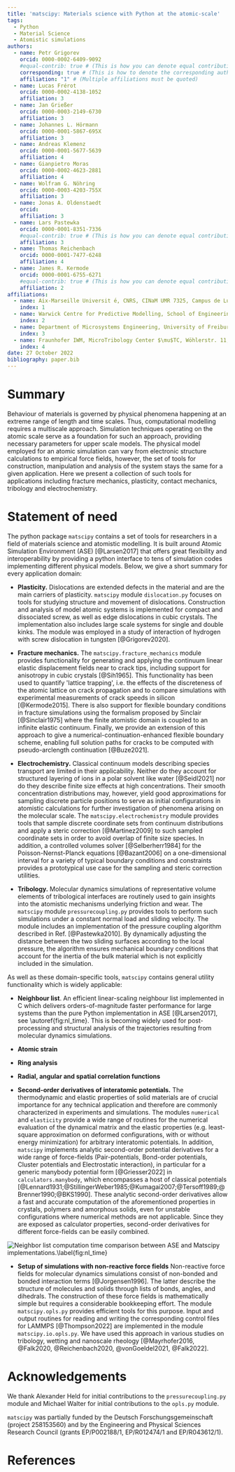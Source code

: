 ```yaml
---
title: 'matscipy: Materials science with Python at the atomic-scale'
tags:
  - Python
  - Material Science
  - Atomistic simulations
authors:
  - name: Petr Grigorev
    orcid: 0000-0002-6409-9092
    #equal-contrib: true # (This is how you can denote equal contributions between multiple authors)
    corresponding: true # (This is how to denote the corresponding author)
    affiliation: "1" # (Multiple affiliations must be quoted)
  - name: Lucas Frérot
    orcid: 0000-0002-4138-1052
    affiliation: 3
  - name: Jan Grießer
    orcid: 0000-0003-2149-6730
    affiliation: 3
  - name: Johannes L. Hörmann
    orcid: 0000-0001-5867-695X
    affiliation: 3
  - name: Andreas Klemenz
    orcid: 0000-0001-5677-5639
    affiliation: 4
  - name: Gianpietro Moras
    orcid: 0000-0002-4623-2881
    affiliation: 4
  - name: Wolfram G. Nöhring
    orcid: 0000-0003-4203-755X
    affiliation: 3
  - name: Jonas A. Oldenstaedt
    orcid: 
    affiliation: 3
  - name: Lars Pastewka
    orcid: 0000-0001-8351-7336
    #equal-contrib: true # (This is how you can denote equal contributions between multiple authors)
    affiliation: 3
  - name: Thomas Reichenbach
    orcid: 0000-0001-7477-6248
    affiliation: 4
  - name: James R. Kermode
    orcid: 0000-0001-6755-6271
    #equal-contrib: true # (This is how you can denote equal contributions between multiple authors)
    affiliation: 2
affiliations:
  - name: Aix-Marseille Universit ́e, CNRS, CINaM UMR 7325, Campus de Luminy, 13288 Marseille, France
    index: 1
  - name: Warwick Centre for Predictive Modelling, School of Engineering, University of Warwick, Coventry CV4 7AL, United Kingdom
    index: 2
  - name: Department of Microsystems Engineering, University of Freiburg, 79110 Freiburg, Germany
    index: 3
  - name: Fraunhofer IWM, MicroTribology Center $\mu$TC, Wöhlerstr. 11, 79108, Freiburg, Germany
    index: 4
date: 27 October 2022
bibliography: paper.bib
---
```


# Summary

Behaviour of materials is governed by physical phenomena happening at an extreme range of length and time scales. Thus, computational modelling requires a multiscale approach. Simulation techniques operating on the atomic scale serve as a foundation for such an approach, providing necessary parameters for upper scale models. The physical model employed for an atomic simulation can vary from electronic structure calculations to empirical force fields, however, the set of tools for construction, manipulation and analysis of the system stays the same for a given application. Here we present a collection of such tools for applications including fracture mechanics, plasticity, contact mechanics, tribology and electrochemistry. 

# Statement of need

The python package `matscipy` contains a set of tools for researchers in a field of materials science and atomistic modelling. It is built around Atomic Simulation Environment (ASE) [@Larsen2017] that offers great flexibility and interoperability by providing a python interface to tens of simulation codes implementing different physical models. Below, we give a short summary for every application domain:

- **Plasticity.** Dislocations are extended defects in the material and are the main carriers of plasticity. `matscipy` module `dislocation.py` focuses on tools for studying structure and movement of dislocations. Construction and analysis of model atomic systems is implemented for compact and dissociated screw, as well as edge dislocations in cubic crystals. The implementation also includes large scale systems for single and double kinks. The module was employed in a study of interaction of hydrogen with screw dislocation in tungsten [@Grigorev2020].

- **Fracture mechanics.** The `matscipy.fracture_mechanics` module provides functionality for generating and applying the continuum linear elastic displacement fields near to crack tips, including support for anisotropy in cubic crystals [@Sih1965]. This functionality has been used to quantify 'lattice trapping', i.e. the effects of the discreteness of the atomic lattice on crack propagation and to compare simulations with experimental measurements of crack speeds in silicon [@Kermode2015]. There is also support for flexible boundary conditions in fracture simulations using the formalism proposed by Sinclair [@Sinclair1975] where the finite atomistic domain is coupled to an infinite elastic continuum. Finally, we provide an extension of this approach to give a numerical-continuation-enhanced flexible boundary scheme, enabling full solution paths for cracks to be computed with pseudo-arclength continuation [@Buze2021].

- **Electrochemistry.** Classical continuum models describing species transport are limited in their applicability. Neither do they account for structured layering of ions in a polar solvent like water [@Seidl2021] nor do they describe finite size effects at high concentrations. Their smooth concentration distributions may, however, yield good approximations for sampling discrete particle positions to serve as initial configurations in atomistic calculations for further investigation of phenomena arising on the molecular scale. The `matscipy.electrochemistry` module provides tools that sample discrete coordinate sets from continuum distributions and apply a steric correction [@Martinez2009] to such sampled coordinate sets in order to avoid overlap of finite size species. In addition, a controlled volumes solver [@Selberherr1984] for the Poisson-Nernst-Planck equations [@Bazant2006] on a one-dimensional interval for a variety of typical boundary conditions and constraints provides a prototypical use case for the sampling and steric correction utilities.

- **Tribology.** Molecular dynamics simulations of representative volume elements of tribological interfaces are routinely used to gain insights into the atomistic mechanisms underlying friction and wear. The `matscipy` module `pressurecoupling.py` provides tools to perform such simulations under a constant normal load and sliding velocity. The module includes an implementation of the pressure coupling algorithm described in Ref. [@Pastewka2010]. By dynamically adjusting the distance between the two sliding surfaces according to the local pressure, the algorithm ensures mechanical boundary conditions that account for the inertia of the bulk material which is not explicitly included in the simulation. 

As well as these domain-specific tools, `matscipy` contains general utility functionality which is widely applicable:

- **Neighbour list**. An efficient linear-scaling neighbour list implemented in
  C which delivers orders-of-magnitude faster performance for large systems than
  the pure Python implementation in ASE [@Larsen2017], see \autoref{fig:nl_time}. This is becoming widely used for post-processing and structural analysis of the trajectories resulting from molecular dynamics simulations. 

- **Atomic strain**

- **Ring analysis**

- **Radial, angular and spatial correlation functions**

- **Second-order derivatives of interatomic potentials.** The thermodynamic and elastic properties of solid materials are of crucial importance for any technical application and therefore are commonly characterized in experiments and simulations. The modules `numerical` and `elasticity` provide a wide range of routines for the numerical evaluation of the dynamical matrix and the elastic properties (e.g. least-square approximation on deformed configurations, with or without energy minimization) for arbitrary interatomic potentials. In addition, `matscipy` implements analytic second-order potential derivatives for a wide range of force-fields (Pair-potentials, Bond-order potentials, Cluster potentials and Electrostatic interaction), in particular for a generic manybody potential form [@Griesser2022] in `calculators.manybody`, which encompasses a host of classical potentials [@Lennard1931;@StillingerWeber1985;@Kumagai2007;@Tersoff1989;@Brenner1990;@BKS1990]. These analytic second-order derivatives allow a fast and accurate computation of the aforementioned properties in crystals, polymers and amorphous solids, even for unstable configurations where numerical methods are not applicable. Since they are exposed as calculator properties, second-order derivatives for different force-fields can be easily combined.

![Neighbor list computation time comparison between ASE and Matscipy implementations.\label{fig:nl_time}](nl_time.svg)


- **Setup of simulations with non-reactive force fields** Non-reactive force fields for molecular dynamics simulations consist of non-bonded and bonded interaction terms [@Jorgensen1996]. The latter describe the structure of molecules and solids through lists of bonds, angles, and dihedrals. The construction of these force fields is mathematically simple but requires a considerable bookkeeping effort. The module `matscipy.opls.py` provides efficient tools for this purpose. Input and output routines for reading and writing the corresponding control files for LAMMPS [@Thompson2022] are implemented in the module `matscipy.io.opls.py`. We have used this approach in various studies on tribology, wetting and nanoscale rheology [@Mayrhofer2016, @Falk2020, @Reichenbach2020, @vonGoeldel2021, @Falk2022].

# Acknowledgements

We thank Alexander Held for initial contributions to the `pressurecoupling.py` module and Michael Walter for initial contributions to the `opls.py` module.

`matscipy` was partially funded by the Deutsch Forschungsgemeinschaft (project 258153560) and by the Engineering and Physical Sciences Research Council (grants EP/P002188/1, EP/R012474/1 and EP/R043612/1).

# References
